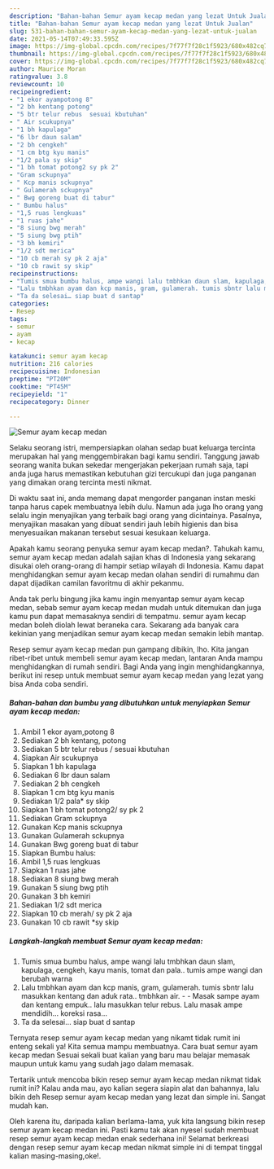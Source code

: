 ```yaml
---
description: "Bahan-bahan Semur ayam kecap medan yang lezat Untuk Jualan"
title: "Bahan-bahan Semur ayam kecap medan yang lezat Untuk Jualan"
slug: 531-bahan-bahan-semur-ayam-kecap-medan-yang-lezat-untuk-jualan
date: 2021-05-14T07:49:33.595Z
image: https://img-global.cpcdn.com/recipes/7f77f7f28c1f5923/680x482cq70/semur-ayam-kecap-medan-foto-resep-utama.jpg
thumbnail: https://img-global.cpcdn.com/recipes/7f77f7f28c1f5923/680x482cq70/semur-ayam-kecap-medan-foto-resep-utama.jpg
cover: https://img-global.cpcdn.com/recipes/7f77f7f28c1f5923/680x482cq70/semur-ayam-kecap-medan-foto-resep-utama.jpg
author: Maurice Moran
ratingvalue: 3.8
reviewcount: 10
recipeingredient:
- "1 ekor ayampotong 8"
- "2 bh kentang potong"
- "5 btr telur rebus  sesuai kbutuhan"
- " Air scukupnya"
- "1 bh kapulaga"
- "6 lbr daun salam"
- "2 bh cengkeh"
- "1 cm btg kyu manis"
- "1/2 pala sy skip"
- "1 bh tomat potong2 sy pk 2"
- "Gram sckupnya"
- " Kcp manis sckupnya"
- " Gulamerah sckupnya"
- " Bwg goreng buat di tabur"
- " Bumbu halus"
- "1,5 ruas lengkuas"
- "1 ruas jahe"
- "8 siung bwg merah"
- "5 siung bwg ptih"
- "3 bh kemiri"
- "1/2 sdt merica"
- "10 cb merah sy pk 2 aja"
- "10 cb rawit sy skip"
recipeinstructions:
- "Tumis smua bumbu halus, ampe wangi lalu tmbhkan daun slam, kapulaga, cengkeh, kayu manis, tomat dan pala.. tumis ampe wangi dan berubah warna"
- "Lalu tmbhkan ayam dan kcp manis, gram, gulamerah. tumis sbntr lalu masukkan kentang dan aduk rata.. tmbhkan air.   Masak sampe ayam dan kentang empuk.. lalu masukkan telur rebus. Lalu masak ampe mendidih… koreksi rasa…"
- "Ta da selesai… siap buat d santap"
categories:
- Resep
tags:
- semur
- ayam
- kecap

katakunci: semur ayam kecap 
nutrition: 216 calories
recipecuisine: Indonesian
preptime: "PT20M"
cooktime: "PT45M"
recipeyield: "1"
recipecategory: Dinner

---
```



![Semur ayam kecap medan](https://img-global.cpcdn.com/recipes/7f77f7f28c1f5923/680x482cq70/semur-ayam-kecap-medan-foto-resep-utama.jpg)

Selaku seorang istri, mempersiapkan olahan sedap buat keluarga tercinta merupakan hal yang menggembirakan bagi kamu sendiri. Tanggung jawab seorang  wanita bukan sekedar mengerjakan pekerjaan rumah saja, tapi anda juga harus memastikan kebutuhan gizi tercukupi dan juga panganan yang dimakan orang tercinta mesti nikmat.

Di waktu  saat ini, anda memang dapat mengorder panganan instan meski tanpa harus capek membuatnya lebih dulu. Namun ada juga lho orang yang selalu ingin menyajikan yang terbaik bagi orang yang dicintainya. Pasalnya, menyajikan masakan yang dibuat sendiri jauh lebih higienis dan bisa menyesuaikan makanan tersebut sesuai kesukaan keluarga. 



Apakah kamu seorang penyuka semur ayam kecap medan?. Tahukah kamu, semur ayam kecap medan adalah sajian khas di Indonesia yang sekarang disukai oleh orang-orang di hampir setiap wilayah di Indonesia. Kamu dapat menghidangkan semur ayam kecap medan olahan sendiri di rumahmu dan dapat dijadikan camilan favoritmu di akhir pekanmu.

Anda tak perlu bingung jika kamu ingin menyantap semur ayam kecap medan, sebab semur ayam kecap medan mudah untuk ditemukan dan juga kamu pun dapat memasaknya sendiri di tempatmu. semur ayam kecap medan boleh diolah lewat beraneka cara. Sekarang ada banyak cara kekinian yang menjadikan semur ayam kecap medan semakin lebih mantap.

Resep semur ayam kecap medan pun gampang dibikin, lho. Kita jangan ribet-ribet untuk membeli semur ayam kecap medan, lantaran Anda mampu menghidangkan di rumah sendiri. Bagi Anda yang ingin menghidangkannya, berikut ini resep untuk membuat semur ayam kecap medan yang lezat yang bisa Anda coba sendiri.

<!--inarticleads1-->

##### Bahan-bahan dan bumbu yang dibutuhkan untuk menyiapkan Semur ayam kecap medan:

1. Ambil 1 ekor ayam,potong 8
1. Sediakan 2 bh kentang, potong
1. Sediakan 5 btr telur rebus / sesuai kbutuhan
1. Siapkan  Air scukupnya
1. Siapkan 1 bh kapulaga
1. Sediakan 6 lbr daun salam
1. Sediakan 2 bh cengkeh
1. Siapkan 1 cm btg kyu manis
1. Sediakan 1/2 pala* sy skip
1. Siapkan 1 bh tomat potong2/ sy pk 2
1. Sediakan Gram sckupnya
1. Gunakan  Kcp manis sckupnya
1. Gunakan  Gulamerah sckupnya
1. Gunakan  Bwg goreng buat di tabur
1. Siapkan  Bumbu halus:
1. Ambil 1,5 ruas lengkuas
1. Siapkan 1 ruas jahe
1. Sediakan 8 siung bwg merah
1. Gunakan 5 siung bwg ptih
1. Gunakan 3 bh kemiri
1. Sediakan 1/2 sdt merica
1. Siapkan 10 cb merah/ sy pk 2 aja
1. Gunakan 10 cb rawit *sy skip




<!--inarticleads2-->

##### Langkah-langkah membuat Semur ayam kecap medan:

1. Tumis smua bumbu halus, ampe wangi lalu tmbhkan daun slam, kapulaga, cengkeh, kayu manis, tomat dan pala.. tumis ampe wangi dan berubah warna
1. Lalu tmbhkan ayam dan kcp manis, gram, gulamerah. tumis sbntr lalu masukkan kentang dan aduk rata.. tmbhkan air.  -  - Masak sampe ayam dan kentang empuk.. lalu masukkan telur rebus. Lalu masak ampe mendidih… koreksi rasa…
1. Ta da selesai… siap buat d santap




Ternyata resep semur ayam kecap medan yang nikamt tidak rumit ini enteng sekali ya! Kita semua mampu membuatnya. Cara buat semur ayam kecap medan Sesuai sekali buat kalian yang baru mau belajar memasak maupun untuk kamu yang sudah jago dalam memasak.

Tertarik untuk mencoba bikin resep semur ayam kecap medan nikmat tidak rumit ini? Kalau anda mau, ayo kalian segera siapin alat dan bahannya, lalu bikin deh Resep semur ayam kecap medan yang lezat dan simple ini. Sangat mudah kan. 

Oleh karena itu, daripada kalian berlama-lama, yuk kita langsung bikin resep semur ayam kecap medan ini. Pasti kamu tak akan nyesel sudah membuat resep semur ayam kecap medan enak sederhana ini! Selamat berkreasi dengan resep semur ayam kecap medan nikmat simple ini di tempat tinggal kalian masing-masing,oke!.

